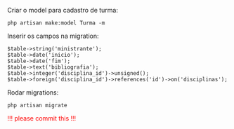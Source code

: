 Criar o model para cadastro de turma:
 
    php artisan make:model Turma -m

Inserir os campos na migration:

    $table->string('ministrante');
    $table->date('inicio');
    $table->date('fim');
    $table->text('bibliografia');
    $table->integer('disciplina_id')->unsigned();
    $table->foreign('disciplina_id')->references('id')->on('disciplinas');

Rodar migrations:

    php artisan migrate

<div style="color:red;">!!! please commit this !!!</div>
